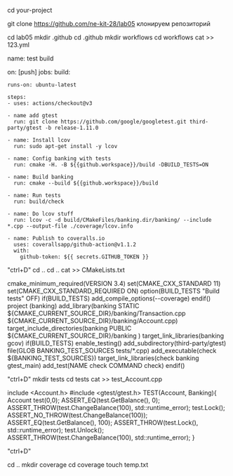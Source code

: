 cd your-project

git clone https://github.com/ne-kit-28/lab05
клонируем репозиторий

cd lab05
mkdir .github
cd .github
mkdir workflows
cd workflows
cat >> 123.yml

name: test build

on: [push]
jobs:
  build:
    
    runs-on: ubuntu-latest

    steps:
    - uses: actions/checkout@v3

    - name add gtest
      run: git clone https://github.com/google/googletest.git third-party/gtest -b release-1.11.0

    - name: Install lcov
      run: sudo apt-get install -y lcov

    - name: Config banking with tests
      run: cmake -H. -B ${{github.workspace}}/build -DBUILD_TESTS=ON

    - name: Build banking
      run: cmake --build ${{github.workspace}}/build

    - name: Run tests
      run: build/check

    - name: Do lcov stuff
      run: lcov -c -d build/CMakeFiles/banking.dir/banking/ --include *.cpp --output-file ./coverage/lcov.info

    - name: Publish to coveralls.io
      uses: coverallsapp/github-action@v1.1.2
      with:
        github-token: ${{ secrets.GITHUB_TOKEN }}


"ctrl+D"
cd ..
cd ..
cat >> CMakeLists.txt

cmake_minimum_required(VERSION 3.4)
set(CMAKE_CXX_STANDARD 11)
set(CMAKE_CXX_STANDARD_REQUIRED ON)
option(BUILD_TESTS "Build tests" OFF)
if(BUILD_TESTS)
  add_compile_options(--coverage)
endif()
project (banking)
add_library(banking STATIC ${CMAKE_CURRENT_SOURCE_DIR}/banking/Transaction.cpp ${CMAKE_CURRENT_SOURCE_DIR}/banking/Account.cpp)
target_include_directories(banking PUBLIC
${CMAKE_CURRENT_SOURCE_DIR}/banking )
target_link_libraries(banking gcov)
if(BUILD_TESTS)
  enable_testing()
  add_subdirectory(third-party/gtest)
  file(GLOB BANKING_TEST_SOURCES tests/*.cpp)
  add_executable(check ${BANKING_TEST_SOURCES})
  target_link_libraries(check banking gtest_main)
  add_test(NAME check COMMAND check)
endif()

"ctrl+D"
mkdir tests
cd tests
cat >> test_Account.cpp

include <Account.h>
#include <gtest/gtest.h>
TEST(Account, Banking){
	Account test(0,0);
	ASSERT_EQ(test.GetBalance(), 0);
	ASSERT_THROW(test.ChangeBalance(100), std::runtime_error);
	test.Lock();
	ASSERT_NO_THROW(test.ChangeBalance(100));
	ASSERT_EQ(test.GetBalance(), 100);
	ASSERT_THROW(test.Lock(), std::runtime_error);
	test.Unlock();
	ASSERT_THROW(test.ChangeBalance(100), std::runtime_error);
}

"ctrl+D"

cd ..
mkdir coverage
cd coverage
touch temp.txt


